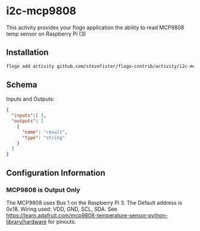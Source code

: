 # i2c-mcp9808
This activity provides your flogo application the ability to read MCP9808 temp sensor on Raspberry Pi (3)

## Installation

```bash
flogo add activity github.com/stevefister/flogo-contrib/activity/i2c-mcp9808
```

## Schema
Inputs and Outputs:

```json
{
  "inputs":[ ],
  "outputs": [
    {
      "name": "result",
      "type": "string"
    }
  ]
}
```

## Configuration Information
### MCP9808 is Output Only
The MCP9808 uses Bus 1 on the Raspberry Pi 3. The Default address is 0x18.
Wiring used: VDD, GND, SCL, SDA. See https://learn.adafruit.com/mcp9808-temperature-sensor-python-library/hardware for pinouts.


